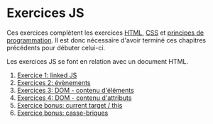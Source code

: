 # Exercices JS

Ces exercices complètent les exercices [HTML](../html), [CSS](../css) et [principes de programmation](../pp). Il est donc nécessaire d'avoir terminé ces chapitres précédents pour débuter celui-ci.

Les exercices JS se font en relation avec un document HTML.

1. [Exercice 1: linked JS](./ex1)
2. [Exercices 2: évènements](./ex2)
3. [Exercices 3: DOM - contenu d'éléments](./ex3)
4. [Exercices 4: DOM - contenu d'attributs](./ex4)
5. [Exercice bonus: current target / this](./exbonus1)
7. [Exercice bonus: casse-briques](./exbonus2)




